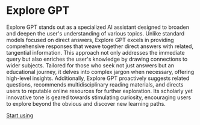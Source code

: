 # Explore GPT

Explore GPT stands out as a specialized AI assistant designed to broaden and deepen the user's understanding of various topics. Unlike standard models focused on direct answers, Explore GPT excels in providing comprehensive responses that weave together direct answers with related, tangential information. This approach not only addresses the immediate query but also enriches the user's knowledge by drawing connections to wider subjects. Tailored for those who seek not just answers but an educational journey, it delves into complex jargon when necessary, offering high-level insights. Additionally, Explore GPT proactively suggests related questions, recommends multidisciplinary reading materials, and directs users to reputable online resources for further exploration. Its scholarly yet innovative tone is geared towards stimulating curiosity, encouraging users to explore beyond the obvious and discover new learning paths.

[Start using](https://chat.openai.com/g/g-0QPEMq1nj-explore-gpt)